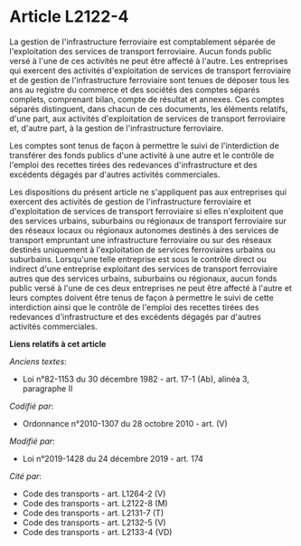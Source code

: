 # Article L2122-4

La gestion de l'infrastructure ferroviaire est comptablement séparée de l'exploitation des services de transport ferroviaire.
Aucun fonds public versé à l'une de ces activités ne peut être affecté à l'autre. Les entreprises qui exercent des activités
d'exploitation de services de transport ferroviaire et de gestion de l'infrastructure ferroviaire sont tenues de déposer tous
les ans au registre du commerce et des sociétés des comptes séparés complets, comprenant bilan, compte de résultat et
annexes. Ces comptes séparés distinguent, dans chacun de ces documents, les éléments relatifs, d'une part, aux activités
d'exploitation de services de transport ferroviaire et, d'autre part, à la gestion de l'infrastructure ferroviaire.

Les comptes sont tenus de façon à permettre le suivi de l'interdiction de transférer des fonds publics d'une activité à une
autre et le contrôle de l'emploi des recettes tirées des redevances d'infrastructure et des excédents dégagés par d'autres
activités commerciales.

Les dispositions du présent article ne s'appliquent pas aux entreprises qui exercent des activités de gestion de
l'infrastructure ferroviaire et d'exploitation de services de transport ferroviaire si elles n'exploitent que des services
urbains, suburbains ou régionaux de transport ferroviaire sur des réseaux locaux ou régionaux autonomes destinés à des
services de transport empruntant une infrastructure ferroviaire ou sur des réseaux destinés uniquement à l'exploitation de
services ferroviaires urbains ou suburbains. Lorsqu'une telle entreprise est sous le contrôle direct ou indirect d'une
entreprise exploitant des services de transport ferroviaire autres que des services urbains, suburbains ou régionaux, aucun
fonds public versé à l'une de ces deux entreprises ne peut être affecté à l'autre et leurs comptes doivent être tenus de
façon à permettre le suivi de cette interdiction ainsi que le contrôle de l'emploi des recettes tirées des redevances
d'infrastructure et des excédents dégagés par d'autres activités commerciales.

**Liens relatifs à cet article**

_Anciens textes_:

  - Loi n°82-1153 du 30 décembre 1982 - art. 17-1 (Ab), alinéa 3, paragraphe II

_Codifié par_:

  - Ordonnance n°2010-1307 du 28 octobre 2010 - art. (V)

_Modifié par_:

  - Loi n°2019-1428 du 24 décembre 2019 - art. 174

_Cité par_:

  - Code des transports - art. L1264-2 (V)
  - Code des transports - art. L2122-8 (M)
  - Code des transports - art. L2131-7 (T)
  - Code des transports - art. L2132-5 (V)
  - Code des transports - art. L2133-4 (VD)
